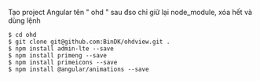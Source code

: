 Tạo project Angular tên " ohd "
sau đso chỉ giữ lại node_module, xóa hết và dùng lệnh

    $ cd ohd
    $ git clone git@github.com:BinDK/ohdview.git .
    $ npm install admin-lte --save
    $ npm install primeng --save
    $ npm install primeicons --save
    $ npm install @angular/animations --save

